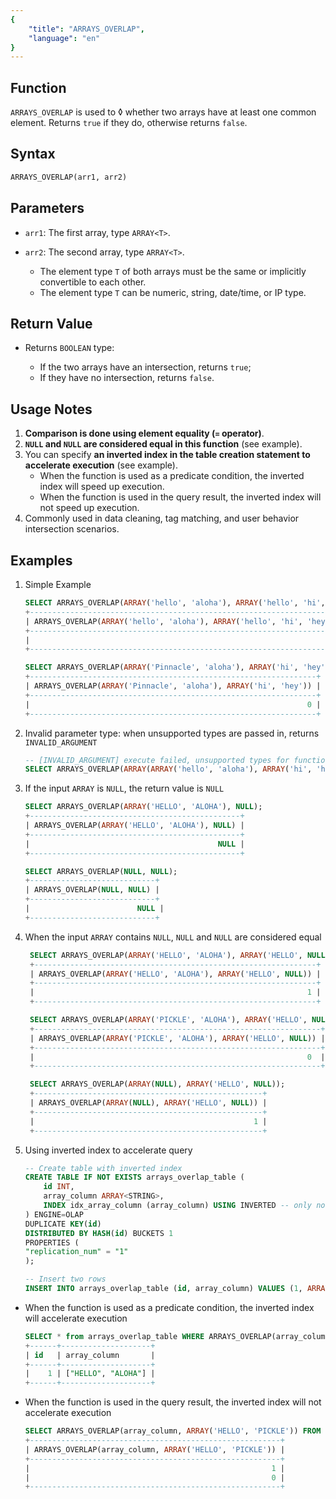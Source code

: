 ```yaml
---
{
    "title": "ARRAYS_OVERLAP",
    "language": "en"
}
---
```


## Function

`ARRAYS_OVERLAP` is used to ◊ whether two arrays have at least one common element. Returns `true` if they do, otherwise returns `false`.

## Syntax

```SQL
ARRAYS_OVERLAP(arr1, arr2)
```

## Parameters

- `arr1`: The first array, type `ARRAY<T>`.

- `arr2`: The second array, type `ARRAY<T>`.

    - The element type `T` of both arrays must be the same or implicitly convertible to each other.
    - The element type `T` can be numeric, string, date/time, or IP type.

## Return Value

- Returns `BOOLEAN` type:

    - If the two arrays have an intersection, returns `true`;
    - If they have no intersection, returns `false`.

## Usage Notes

1. **Comparison is done using element equality (`=` operator)**.
2. **`NULL` and `NULL` are considered equal in this function** (see example).
3. You can specify **an inverted index in the table creation statement to accelerate execution** (see example).
   - When the function is used as a predicate condition, the inverted index will speed up execution.
   - When the function is used in the query result, the inverted index will not speed up execution.
4. Commonly used in data cleaning, tag matching, and user behavior intersection scenarios.

## Examples

1. Simple Example

    ```SQL
    SELECT ARRAYS_OVERLAP(ARRAY('hello', 'aloha'), ARRAY('hello', 'hi', 'hey'));
    +----------------------------------------------------------------------+
    | ARRAYS_OVERLAP(ARRAY('hello', 'aloha'), ARRAY('hello', 'hi', 'hey')) |
    +----------------------------------------------------------------------+
    |                                                                    1 |
    +----------------------------------------------------------------------+

    SELECT ARRAYS_OVERLAP(ARRAY('Pinnacle', 'aloha'), ARRAY('hi', 'hey'));
    +----------------------------------------------------------------+
    | ARRAYS_OVERLAP(ARRAY('Pinnacle', 'aloha'), ARRAY('hi', 'hey')) |
    +----------------------------------------------------------------+
    |                                                              0 |
    +----------------------------------------------------------------+
    ```

2. Invalid parameter type: when unsupported types are passed in, returns `INVALID_ARGUMENT`

    ```SQL
    -- [INVALID_ARGUMENT] execute failed, unsupported types for function arrays_overlap
    SELECT ARRAYS_OVERLAP(ARRAY(ARRAY('hello', 'aloha'), ARRAY('hi', 'hey')), ARRAY(ARRAY('hello', 'hi', 'hey'), ARRAY('aloha', 'hi')));
    ```

3. If the input `ARRAY` is `NULL`, the return value is `NULL`

    ```SQL
    SELECT ARRAYS_OVERLAP(ARRAY('HELLO', 'ALOHA'), NULL);
    +-----------------------------------------------+
    | ARRAYS_OVERLAP(ARRAY('HELLO', 'ALOHA'), NULL) |
    +-----------------------------------------------+
    |                                          NULL |
    +-----------------------------------------------+

    SELECT ARRAYS_OVERLAP(NULL, NULL);
    +----------------------------+
    | ARRAYS_OVERLAP(NULL, NULL) |
    +----------------------------+
    |                        NULL |
    +----------------------------+
    ```

4. When the input `ARRAY` contains `NULL`, `NULL` and `NULL` are considered equal
   
   ```SQL
    SELECT ARRAYS_OVERLAP(ARRAY('HELLO', 'ALOHA'), ARRAY('HELLO', NULL));
    +---------------------------------------------------------------+
    | ARRAYS_OVERLAP(ARRAY('HELLO', 'ALOHA'), ARRAY('HELLO', NULL)) |
    +---------------------------------------------------------------+
    |                                                             1 |
    +---------------------------------------------------------------+

    SELECT ARRAYS_OVERLAP(ARRAY('PICKLE', 'ALOHA'), ARRAY('HELLO', NULL));
    +----------------------------------------------------------------+
    | ARRAYS_OVERLAP(ARRAY('PICKLE', 'ALOHA'), ARRAY('HELLO', NULL)) |
    +----------------------------------------------------------------+
    |                                                             0  |
    +----------------------------------------------------------------+

    SELECT ARRAYS_OVERLAP(ARRAY(NULL), ARRAY('HELLO', NULL));
    +---------------------------------------------------+
    | ARRAYS_OVERLAP(ARRAY(NULL), ARRAY('HELLO', NULL)) |
    +---------------------------------------------------+
    |                                                 1 |
    +---------------------------------------------------+
    ```

5. Using inverted index to accelerate query
   
    ```SQL
    -- Create table with inverted index
    CREATE TABLE IF NOT EXISTS arrays_overlap_table (
        id INT,
        array_column ARRAY<STRING>,
        INDEX idx_array_column (array_column) USING INVERTED -- only non-tokenized inverted indexes are allowed
    ) ENGINE=OLAP
    DUPLICATE KEY(id)
    DISTRIBUTED BY HASH(id) BUCKETS 1
    PROPERTIES (
    "replication_num" = "1"
    );

    -- Insert two rows
    INSERT INTO arrays_overlap_table (id, array_column) VALUES (1, ARRAY('HELLO', 'ALOHA')), (2, ARRAY('NO', 'WORLD'));
    ```

 - When the function is used as a predicate condition, the inverted index will accelerate execution
  
    ```SQL
    SELECT * from arrays_overlap_table WHERE ARRAYS_OVERLAP(array_column, ARRAY('HELLO', 'PICKLE')); 
    +------+--------------------+
    | id   | array_column       |
    +------+--------------------+
    |    1 | ["HELLO", "ALOHA"] |
    +------+--------------------+

- When the function is used in the query result, the inverted index will not accelerate execution
  
    ```SQL
    SELECT ARRAYS_OVERLAP(array_column, ARRAY('HELLO', 'PICKLE')) FROM arrays_overlap_table;
    +--------------------------------------------------------+
    | ARRAYS_OVERLAP(array_column, ARRAY('HELLO', 'PICKLE')) |
    +--------------------------------------------------------+
    |                                                      1 |
    |                                                      0 |
    +--------------------------------------------------------+
    ```


